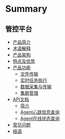# Summary

## 管控平台
* [产品简介](产品白皮书/产品简介/README.md)
* [术语解释](产品白皮书/术语解释/Term.md)
* [产品架构](产品白皮书/产品架构图/Architecture.md)
* [特点及优势](产品白皮书/特点及优势/Advantages.md)
* [产品功能]()
    * [文件传输](产品白皮书/产品功能/FileTrans.md)
    * [实时任务执行](产品白皮书/产品功能/RealTimeTaskExecution.md)
    * [数据采集与传输](产品白皮书/产品功能/DataCollect.md)
    * [集群管理](产品白皮书/产品功能/ClusterManage.md)
* [API文档]()
    * [简介](产品白皮书/API文档/GSE/README.md)
    * [Agent心跳信息查询](产品白皮书/API文档/GSE/get_agent_info.md)
    * [Agent在线状态查询](产品白皮书/API文档/GSE/get_agent_status.md)
* [常见问题](产品白皮书/常见问题/FAQ.md)
* [结语](产品白皮书/结语/Conclusion.md)